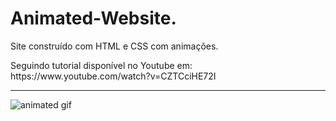<h1> Animated-Website.</h1>
 
<p> Site construído com HTML e CSS com animações.</p>
 
 <p>Seguindo tutorial disponível no Youtube em: https://www.youtube.com/watch?v=CZTCciHE72I</p>
 
 
 _________________________________________________________________________________________________________________________________________________________________________
 
 
 ![animated gif](https://user-images.githubusercontent.com/88169014/169305375-f7490918-eba5-4ca8-aedc-243fc89f2eb7.gif)
